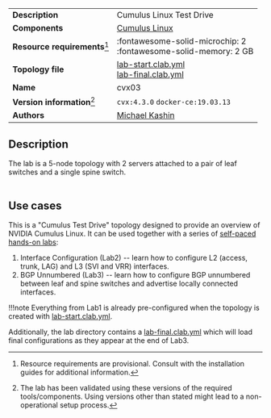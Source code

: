 |                               |                                                                                          |
| ----------------------------- | ---------------------------------------------------------------------------------------- |
| **Description**               | Cumulus Linux Test Drive                                                                 |
| **Components**                | [Cumulus Linux][cvx]                                                                     |
| **Resource requirements**[^1] | :fontawesome-solid-microchip: 2 <br/>:fontawesome-solid-memory: 2 GB                     |
| **Topology file**             | [lab-start.clab.yml][topofile] <br/>[lab-final.clab.yml][finalfile]                                                                     |
| **Name**                      | cvx03                                                                                    |
| **Version information**[^2]   | `cvx:4.3.0` `docker-ce:19.03.13`                                                         |
| **Authors**                   | [Michael Kashin](https://twitter.com/networkop1)                                                           |


## Description
The lab is a 5-node topology with 2 servers attached to a pair of leaf switches and a single spine switch. 

<div class="mxgraph" style="max-width:100%;border:1px solid transparent;margin:0 auto; display:block;" data-mxgraph="{&quot;page&quot;:0,&quot;zoom&quot;:1.5,&quot;highlight&quot;:&quot;#0000ff&quot;,&quot;nav&quot;:true,&quot;check-visible-state&quot;:true,&quot;resize&quot;:true,&quot;url&quot;:&quot;https://raw.githubusercontent.com/hellt/clabs/main/diagrams/cvx.drawio&quot;}"></div>


## Use cases
This is a "Cumulus Test Drive" topology designed to provide an overview of NVIDIA Cumulus Linux. It can be used together with a series of [self-paced hands-on labs](https://resource.nvidia.com/en-us-linux-lab-guide/linux-lab-guide):

1. Interface Configuration (Lab2) -- learn how to configure L2 (access, trunk, LAG) and L3 (SVI and VRR) interfaces.
2. BGP Unnumbered (Lab3) -- learn how to configure BGP unnumbered between leaf and spine switches and advertise locally connected interfaces.

!!!note
    Everything from Lab1 is already pre-configured when the topology is created with [lab-start.clab.yml][topofile].

Additionally, the lab directory contains a [lab-final.clab.yml][finalfile] which will load final configurations as they appear at the end of Lab3.

[cvx]: https://www.nvidia.com/en-gb/networking/ethernet-switching/cumulus-vx/
[topofile]: https://github.com/hellt/clabs/tree/master/labs/cvx03/lab-start.clab.yml
[finalfile]: https://github.com/hellt/clabs/tree/master/labs/cvx03/lab-final.clab.yml

[^1]: Resource requirements are provisional. Consult with the installation guides for additional information.
[^2]: The lab has been validated using these versions of the required tools/components. Using versions other than stated might lead to a non-operational setup process.

<script type="text/javascript" src="https://cdn.jsdelivr.net/gh/hellt/drawio-js@main/embed2.js" async></script>